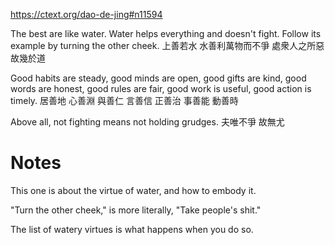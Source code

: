 https://ctext.org/dao-de-jing#n11594

The best are like water.
Water helps everything
and doesn't fight.
Follow its example
by turning the other cheek.
上善若水
水善利萬物而不爭
處衆人之所惡
故幾於道

Good habits are steady,
good minds are open,
good gifts are kind,
good words are honest,
good rules are fair,
good work is useful,
good action is timely.
居善地
心善淵
與善仁
言善信
正善治
事善能
動善時

Above all, not fighting
means not holding grudges.
夫唯不爭
故無尤

# Notes

This one
is about
the virtue of water,
and how to embody it.

"Turn the other cheek,"
is more literally,
"Take people's shit."

The list
of watery virtues
is what happens
when you do so.
